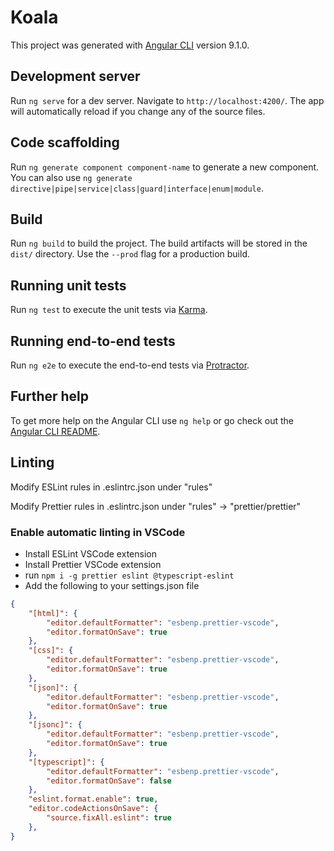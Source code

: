 # Koala

This project was generated with [Angular CLI](https://github.com/angular/angular-cli) version 9.1.0.

## Development server

Run `ng serve` for a dev server. Navigate to `http://localhost:4200/`. The app will automatically reload if you change any of the source files.

## Code scaffolding

Run `ng generate component component-name` to generate a new component. You can also use `ng generate directive|pipe|service|class|guard|interface|enum|module`.

## Build

Run `ng build` to build the project. The build artifacts will be stored in the `dist/` directory. Use the `--prod` flag for a production build.

## Running unit tests

Run `ng test` to execute the unit tests via [Karma](https://karma-runner.github.io).

## Running end-to-end tests

Run `ng e2e` to execute the end-to-end tests via [Protractor](http://www.protractortest.org/).

## Further help

To get more help on the Angular CLI use `ng help` or go check out the [Angular CLI README](https://github.com/angular/angular-cli/blob/master/README.md).

## Linting

Modify ESLint rules in .eslintrc.json under "rules"

Modify Prettier rules in .eslintrc.json under "rules" -> "prettier/prettier"

### Enable automatic linting in VSCode

- Install ESLint VSCode extension
- Install Prettier VSCode extension
- run `npm i -g prettier eslint @typescript-eslint`
- Add the following to your settings.json file

```json
{
    "[html]": {
        "editor.defaultFormatter": "esbenp.prettier-vscode",
        "editor.formatOnSave": true
    },
    "[css]": {
        "editor.defaultFormatter": "esbenp.prettier-vscode",
        "editor.formatOnSave": true
    },
    "[json]": {
        "editor.defaultFormatter": "esbenp.prettier-vscode",
        "editor.formatOnSave": true
    },
    "[jsonc]": {
        "editor.defaultFormatter": "esbenp.prettier-vscode",
        "editor.formatOnSave": true
    },
    "[typescript]": {
        "editor.defaultFormatter": "esbenp.prettier-vscode",
        "editor.formatOnSave": false
    },
    "eslint.format.enable": true,
    "editor.codeActionsOnSave": {
        "source.fixAll.eslint": true
    },
}
```
